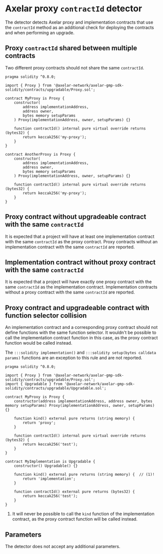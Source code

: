 # Axelar proxy `contractId` detector

The detector detects Axelar proxy and implementation contracts that use the `contractId` method as an additional check for deploying the contracts and when performing an upgrade.

## Proxy `contractId` shared between multiple contracts

Two different proxy contracts should not share the same `contractId`.

```solidity hl_lines="13 25" linenums="1"
pragma solidity ^0.8.0;

import { Proxy } from '@axelar-network/axelar-gmp-sdk-solidity/contracts/upgradable/Proxy.sol';

contract MyProxy is Proxy {
    constructor(
        address implementationAddress,
        address owner,
        bytes memory setupParams
    ) Proxy(implementationAddress, owner, setupParams) {}

    function contractId() internal pure virtual override returns (bytes32) {
        return keccak256('my-proxy');
    }
}

contract AnotherProxy is Proxy {
    constructor(
        address implementationAddress,
        address owner,
        bytes memory setupParams
    ) Proxy(implementationAddress, owner, setupParams) {}

    function contractId() internal pure virtual override returns (bytes32) {
        return keccak256('my-proxy');
    }
}
```

## Proxy contract without upgradeable contract with the same `contractId`

It is expected that a project will have at least one implementation contract with the same `contractId` as the proxy contract.
Proxy contracts without an implementation contract with the same `contractId` are reported.

## Implementation contract without proxy contract with the same `contractId`

It is expected that a project will have exactly one proxy contract with the same `contractId` as the implementation contract.
Implementation contracts without a proxy contract with the same `contractId` are reported.

## Proxy contract and upgradeable contract with function selector collision

An implementation contract and a corresponding proxy contract should not define functions with the same function selector.
It wouldn't be possible to call the implementation contract function in this case, as the proxy contract function would be called instead.

The `:::solidity implementation()` and `:::solidity setup(bytes calldata params)` functions are an exception to this rule and are not reported.

```solidity hl_lines="9-11 21-23" linenums="1"
pragma solidity ^0.8.0;

import { Proxy } from '@axelar-network/axelar-gmp-sdk-solidity/contracts/upgradable/Proxy.sol';
import { Upgradable } from '@axelar-network/axelar-gmp-sdk-solidity/contracts/upgradable/Upgradable.sol';

contract MyProxy is Proxy {
    constructor(address implementationAddress, address owner, bytes memory setupParams) Proxy(implementationAddress, owner, setupParams) {}

    function kind() external pure returns (string memory) {
        return 'proxy';
    }

    function contractId() internal pure virtual override returns (bytes32) {
        return keccak256('test');
    }
}

contract MyImplementation is Upgradable {
    constructor() Upgradable() {}

    function kind() external pure returns (string memory) {  // (1)!
        return 'implementation';
    }

    function contractId() external pure returns (bytes32) {
        return keccak256('test');
    }
}
```

1. It will never be possible to call the `kind` function of the implementation contract, as the proxy contract function will be called instead.

## Parameters

The detector does not accept any additional parameters.
